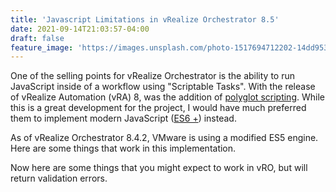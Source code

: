 ```yaml
---
title: 'Javascript Limitations in vRealize Orchestrator 8.5'
date: 2021-09-14T21:03:57-04:00
draft: false
feature_image: 'https://images.unsplash.com/photo-1517694712202-14dd9538aa97?crop=entropy&cs=tinysrgb&fit=max&fm=jpg&ixid=MnwxMTc3M3wwfDF8c2VhcmNofDEwfHxqYXZhc2NyaXB0fGVufDB8fHx8MTYyOTc1MDgyNQ&ixlib=rb-1.2.1&q=80&w=2000'
---
```


One of the selling points for vRealize Orchestrator is the ability to run
JavaScript inside of a workflow using \"Scriptable Tasks\". With the release of
vRealize Automation (vRA) 8, was the addition of [polyglot scripting](https://code.vmware.com/samples/7325/vro-polyglot-scripts). While this is a
great development for the project, I would have much preferred them to implement
modern JavaScript ([ES6 +](https://www.w3schools.com/js/js_es6.asp)) instead.

As of vRealize Orchestrator 8.4.2, VMware is using a modified ES5 engine. Here
are some things that work in this implementation.

Now here are some things that you might expect to work in vRO, but will return
validation errors.

